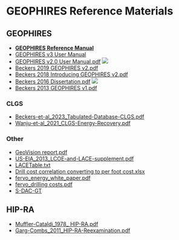 # GEOPHIRES Reference Materials

## GEOPHIRES
* **[GEOPHIRES Reference Manual](https://nrel.github.io/GEOPHIRES-X/overview.html)**
* [GEOPHIRES v3 User Manual](https://github.com/softwareengineerprogrammer/GEOPHIRES/blob/9c7d95648140886609776f154d25a0dcbf240851/References/GEOPHIRES_v3_UserManual.pdf)
* [GEOPHIRES v2.0 User Manual.pdf](https://github.com/NREL/GEOPHIRES-X/blob/fb5caadfa419c3bd05de656a33700d085fbc0432/References/GEOPHIRES%20v2.0%20User%20Manual.pdf) [![](https://zenodo.org/badge/doi/10.1186/s40517-019-0119-6.svg)](https://doi.org/10.1186/s40517-019-0119-6)
* [Beckers 2019 GEOPHIRES v2.pdf](https://github.com/NREL/GEOPHIRES-X/blob/fb5caadfa419c3bd05de656a33700d085fbc0432/References/Beckers%202019%20GEOPHIRES%20v2.pdf)
* [Beckers 2018 Introducing GEOPHIRES v2.pdf](https://github.com/NREL/GEOPHIRES-X/blob/fb5caadfa419c3bd05de656a33700d085fbc0432/References/Beckers%202018%20Introducing%20GEOPHIRES%20v2.pdf)
* [Beckers 2016 Dissertation.pdf](https://github.com/NREL/GEOPHIRES-X/blob/fb5caadfa419c3bd05de656a33700d085fbc0432/References/Beckers%202016%20Dissertation.pdf) [![](https://zenodo.org/badge/doi/10.7298/X4736NTC.svg)](https://doi.org/10.7298/X4736NTC)
* [Beckers 2013 GEOPHIRES v1.pdf](https://github.com/NREL/GEOPHIRES-X/blob/fb5caadfa419c3bd05de656a33700d085fbc0432/References/Beckers%202013%20GEOPHIRES%20v1.pdf)

### CLGS
* [Beckers-et-al_2023_Tabulated-Database-CLGS.pdf](https://github.com/NREL/GEOPHIRES-X/blob/7adc9598944a78487e5071ca23a06bfd17248c16/References/Beckers-et-al_2023_Tabulated-Database-CLGS.pdf)
* [Wanju-et-al_2021_CLGS-Energy-Recovery.pdf](https://github.com/NREL/GEOPHIRES-X/blob/7adc9598944a78487e5071ca23a06bfd17248c16/References/Wanju-et-al_2021_CLGS-Energy-Recovery.pdf)

### Other
* [GeoVision report.pdf](https://github.com/NREL/GEOPHIRES-X/blob/ea5c67d43fe77c83a64208d8e2ab92a9abea3742/References/GeoVision%20report.pdf)
* [US-EIA_2013_LCOE-and-LACE-supplement.pdf](https://github.com/NREL/GEOPHIRES-X/blob/7adc9598944a78487e5071ca23a06bfd17248c16/References/US-EIA_2013_LCOE-and-LACE-supplement.pdf)
* [LACETable.txt](https://github.com/NREL/GEOPHIRES-X/blob/fb5caadfa419c3bd05de656a33700d085fbc0432/References/LACETable.txt)
* [Drill cost correlation converting to per foot cost.xlsx](https://github.com/NREL/GEOPHIRES-X/blob/aae93f36ca5e01f4b700ddb5a59d0ec600aed3d4/References/Drill%20cost%20correlation%20converting%20to%20per%20foot%20cost.xlsx)
* [fervo_energy_white_paper.pdf](https://github.com/NREL/GEOPHIRES-X/blob/703c967b0b1fe9f6d619b1e786686ba07fb0fe59/References/fervo_energy_white_paper.pdf)
* [fervo_drilling costs.pdf](https://github.com/softwareengineerprogrammer/GEOPHIRES-X/blob/62ecc37385cc89dcac36a3684c258e454bcc0241/References/fervo_drilling%20costs.pdf)
* [S-DAC-GT](https://github.com/NREL/GEOPHIRES-X/blob/ea5c67d43fe77c83a64208d8e2ab92a9abea3742/References/JPSE2023.pdf)

## HIP-RA
* [Muffler-Cataldi_1978_ HIP-RA.pdf](https://github.com/NREL/GEOPHIRES-X/blob/7adc9598944a78487e5071ca23a06bfd17248c16/References/Muffler-Cataldi_1978_%20HIP-RA.pdf)
* [Garg-Combs_2011_HIP-RA-Reexamination.pdf](https://github.com/NREL/GEOPHIRES-X/blob/7adc9598944a78487e5071ca23a06bfd17248c16/References/Garg-Combs_2011_HIP-RA-Reexamination.pdf)

